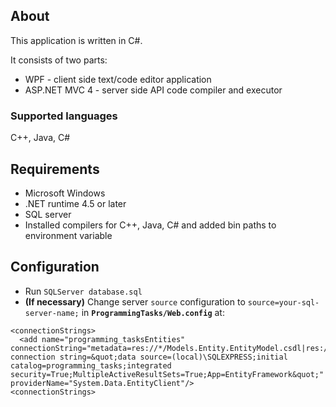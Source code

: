 ## About
This application is written in C#.

It consists of two parts:
- WPF - client side text/code editor application
- ASP.NET MVC 4 - server side API code compiler and executor

### Supported languages
C++, Java, C#

## Requirements
- Microsoft Windows
- .NET runtime 4.5 or later
- SQL server
- Installed compilers for C++, Java, C# and added bin paths to environment variable

## Configuration
- Run `SQLServer database.sql`
- **(If necessary)** Change server `source` configuration to `source=your-sql-server-name;` in **`ProgrammingTasks/Web.config`** at:
```
<connectionStrings>
  <add name="programming_tasksEntities" connectionString="metadata=res://*/Models.Entity.EntityModel.csdl|res://*/Models.Entity.EntityModel.ssdl|res://*/Models.Entity.EntityModel.msl;provider=System.Data.SqlClient;provider connection string=&quot;data source=(local)\SQLEXPRESS;initial catalog=programming_tasks;integrated security=True;MultipleActiveResultSets=True;App=EntityFramework&quot;" providerName="System.Data.EntityClient"/>
<connectionStrings>
```
